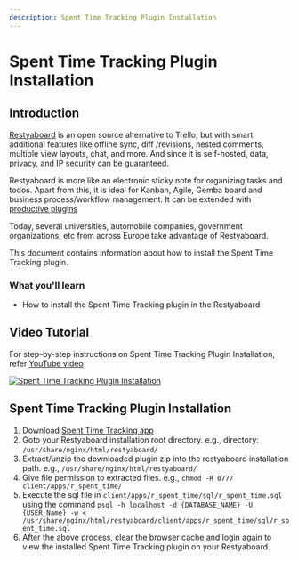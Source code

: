 ```yaml
---
description: Spent Time Tracking Plugin Installation
---
```


# Spent Time Tracking Plugin Installation

## Introduction

[Restyaboard](https://restya.com/board) is an open source alternative to Trello, but with smart additional features like offline sync, diff /revisions, nested comments, multiple view layouts, chat, and more. And since it is self-hosted, data, privacy, and IP security can be guaranteed.

Restyaboard is more like an electronic sticky note for organizing tasks and todos. Apart from this, it is ideal for Kanban, Agile, Gemba board and business process/workflow management. It can be extended with [productive plugins](https://restya.com/board/apps "productive plugins")

Today, several universities, automobile companies, government organizations, etc from across Europe take advantage of Restyaboard.

This document contains information about how to install the Spent Time Tracking plugin.

### What you'll learn

*   How to install the Spent Time Tracking plugin in the Restyaboard

## Video Tutorial

For step-by-step instructions on Spent Time Tracking Plugin Installation, refer [YouTube video](https://www.youtube.com/watch?v=MOKS-N00aD0 "Watch video on Spent Time Tracking Plugin Installation")

[![Spent Time Tracking Plugin Installation](spent_time.png)](https://www.youtube.com/watch?v=MOKS-N00aD0 "Watch video on Spent Time Tracking Plugin Installation")  

## Spent Time Tracking Plugin Installation

1.  Download [Spent Time Tracking app](https://restya.com/board/apps/r_spent_time "Spent Time Tracking app")
2.  Goto your Restyaboard installation root directory. e.g., directory: `/usr/share/nginx/html/restyaboard/`
3.  Extract/unzip the downloaded plugin zip into the restyaboard installation path. e.g., `/usr/share/nginx/html/restyaboard/`
4.  Give file permission to extracted files. e.g., `chmod -R 0777 client/apps/r_spent_time/`
5.  Execute the sql file in `client/apps/r_spent_time/sql/r_spent_time.sql` using the command `psql -h localhost -d {DATABASE_NAME} -U {USER_Name} -w < /usr/share/nginx/html/restyaboard/client/apps/r_spent_time/sql/r_spent_time.sql`
6.  After the above process, clear the browser cache and login again to view the installed Spent Time Tracking plugin on your Restyaboard.